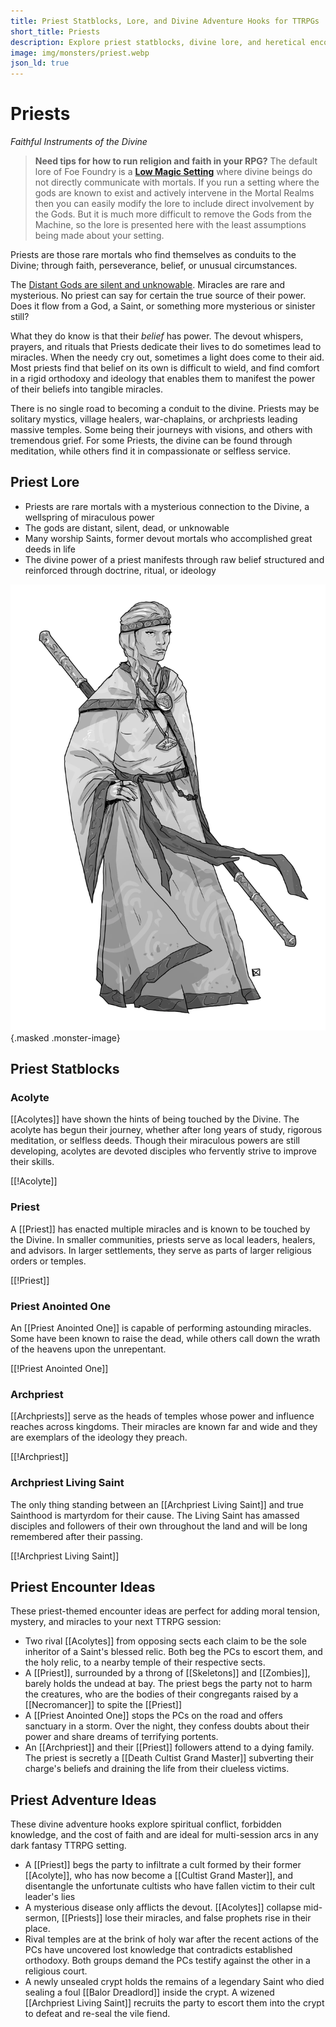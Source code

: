 ```yaml
---
title: Priest Statblocks, Lore, and Divine Adventure Hooks for TTRPGs | Foe Foundry
short_title: Priests
description: Explore priest statblocks, divine lore, and heretical encounter ideas for your next tabletop RPG session. Summon low-magic miracles, create religious tension, and discover dark twists of faith using Foe Foundry.
image: img/monsters/priest.webp
json_ld: true
---
```


# Priests

*Faithful Instruments of the Divine*

> **Need tips for how to run religion and faith in your RPG?** The default lore of Foe Foundry is a [**Low Magic Setting**](../topics/faith.md) where divine beings do not directly communicate with mortals. If you run a setting where the gods are known to exist and actively intervene in the Mortal Realms then you can easily modify the lore to include direct involvement by the Gods. But it is much more difficult to remove the Gods from the Machine, so the lore is presented here with the least assumptions being made about your setting.

Priests are those rare mortals who find themselves as conduits to the Divine; through faith, perseverance, belief, or unusual circumstances. 

The [Distant Gods are silent and unknowable](../topics/faith.md#distant-gods). Miracles are rare and mysterious. No priest can say for certain the true source of their power. Does it flow from a God, a Saint, or something more mysterious or sinister still?  

What they do know is that their *belief* has power. The devout whispers, prayers, and rituals that Priests dedicate their lives to do sometimes lead to miracles. When the needy cry out, sometimes a light does come to their aid. Most priests find that belief on its own is difficult to wield, and find comfort in a rigid orthodoxy and ideology that enables them to manifest the power of their beliefs into tangible miracles.

There is no single road to becoming a conduit to the divine. Priests may be solitary mystics, village healers, war-chaplains, or archpriests leading massive temples. Some being their journeys with visions, and others with tremendous grief. For some Priests, the divine can be found through meditation, while others find it in compassionate or selfless service.

## Priest Lore

- Priests are rare mortals with a mysterious connection to the Divine, a wellspring of miraculous power
- The gods are distant, silent, dead, or unknowable
- Many worship Saints, former devout mortals who accomplished great deeds in life
- The divine power of a priest manifests through raw belief structured and reinforced through doctrine, ritual, or ideology

![Devout priest preparing a ritual in a sacred temple](../img/monsters/priest.webp){.masked .monster-image}

## Priest Statblocks

### Acolyte

[[Acolytes]] have shown the hints of being touched by the Divine. The acolyte has begun their journey, whether after long years of study, rigorous meditation, or selfless deeds. Though their miraculous powers are still developing, acolytes are devoted disciples who fervently strive to improve their skills.

[[!Acolyte]]

### Priest

A [[Priest]] has enacted multiple miracles and is known to be touched by the Divine. In smaller communities, priests serve as local leaders, healers, and advisors. In larger settlements, they serve as parts of larger religious orders or temples.

[[!Priest]]

### Priest Anointed One

An [[Priest Anointed One]] is capable of performing astounding miracles. Some have been known to raise the dead, while others call down the wrath of the heavens upon the unrepentant.

[[!Priest Anointed One]]

### Archpriest

[[Archpriests]] serve as the heads of temples whose power and influence reaches across kingdoms. Their miracles are known far and wide and they are exemplars of the ideology they preach.

[[!Archpriest]]

### Archpriest Living Saint

The only thing standing between an [[Archpriest Living Saint]] and true Sainthood is martyrdom for their cause. The Living Saint has amassed disciples and followers of their own throughout the land and will be long remembered after their passing.

[[!Archpriest Living Saint]]

## Priest Encounter Ideas


These priest-themed encounter ideas are perfect for adding moral tension, mystery, and miracles to your next TTRPG session:

- Two rival [[Acolytes]] from opposing sects each claim to be the sole inheritor of a Saint's blessed relic. Both beg the PCs to escort them, and the holy relic, to a nearby temple of their respective sects.
- A [[Priest]], surrounded by a throng of [[Skeletons]] and [[Zombies]], barely holds the undead at bay. The priest begs the party not to harm the creatures, who are the bodies of their congregants raised by a [[Necromancer]] to spite the [[Priest]]
- A [[Priest Anointed One]] stops the PCs on the road and offers sanctuary in a storm. Over the night, they confess doubts about their power and share dreams of terrifying portents.
- An [[Archpriest]] and their [[Priest]] followers attend to a dying family. The priest is secretly a [[Death Cultist Grand Master]] subverting their charge's beliefs and draining the life from their clueless victims.

## Priest Adventure Ideas

These divine adventure hooks explore spiritual conflict, forbidden knowledge, and the cost of faith and are ideal for multi-session arcs in any dark fantasy TTRPG setting.

- A [[Priest]] begs the party to infiltrate a cult formed by their former [[Acolyte]], who has now become a [[Cultist Grand Master]], and disentangle the unfortunate cultists who have fallen victim to their cult leader's lies
- A mysterious disease only afflicts the devout. [[Acolytes]] collapse mid-sermon, [[Priests]] lose their miracles, and false prophets rise in their place.
- Rival temples are at the brink of holy war after the recent actions of the PCs have uncovered lost knowledge that contradicts established orthodoxy. Both groups demand the PCs testify against the other in a religious court.
- A newly unsealed crypt holds the remains of a legendary Saint who died sealing a foul [[Balor Dreadlord]] inside the crypt. A wizened [[Archpriest Living Saint]] recruits the party to escort them into the crypt to defeat and re-seal the vile fiend.